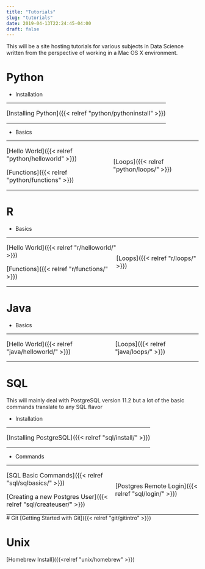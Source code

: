 ```yaml
---
title: "Tutorials"
slug: "tutorials"
date: 2019-04-13T22:24:45-04:00
draft: false
---
```

This will be a site hosting tutorials for various subjects in Data Science written
from the perspective of working in a Mac OS X environment.

# Python
* Installation
<table border="0" style="border: none;padding:0; margin:0;">
  <tr>
  <td style="border: none; padding:0; margin:0;">
  <p>[Installing Python]({{< relref "python/pythoninstall" >}})</p>
  </td>
  <td style="border: none;padding:0; margin:0;">
  <p></p>
  </td>
  </tr>
</table>

* Basics
<table border="0" style="border: none;padding:0; margin:0;">
  <tr>
  <td style="border: none; padding:0; margin:0;">
  <p>[Hello World]({{< relref "python/helloworld" >}})</p>
  <p>[Functions]({{< relref "python/functions" >}})</p>
  </td>
  <td style="border: none;padding:0; margin:0;">
  <p>[Loops]({{< relref "python/loops/" >}})</p>
  </td>
  </tr>
</table>


# R
* Basics
<table border="0" style="border: none;padding:0; margin:0;">
  <tr>
  <td style="border: none; padding:0; margin:0;">
  <p>[Hello World]({{< relref "r/helloworld/" >}})</p>
  <p>[Functions]({{< relref "r/functions/" >}})</p>
  </td>
  <td style="border: none;padding:0; margin:0;">
  <p>[Loops]({{< relref "r/loops/" >}})</p>
  </td>
  </tr>
</table>

# Java
* Basics
<table border="0" style="border: none;padding:0; margin:0;">
  <tr>
  <td style="border: none; padding:0; margin:0;">
  <p>[Hello World]({{< relref "java/helloworld/" >}})</p>
  </td>
  <td style="border: none;padding:0; margin:0;">
  <p>[Loops]({{< relref "java/loops/" >}})</p>
  </td>
  </tr>
</table>

# SQL
This will mainly deal with PostgreSQL version 11.2 but a lot of the
basic commands translate to any SQL flavor

* Installation
<table border="0" style="border: none;padding:0; margin:0;">
  <tr>
  <td style="border: none; padding:0; margin:0;">
  <p>[Installing PostgreSQL]({{< relref "sql/install/" >}})</p>
  </td>
  <td style="border: none;padding:0; margin:0;">
  <p></p>
  </td>
  </tr>
</table>

* Commands
<table border="0" style="border: none;padding:0; margin:0;">
  <tr>
  <td style="border: none; padding:0; margin:0;">
  <p>[SQL Basic Commands]({{< relref "sql/sqlbasics/" >}})</p>
  <p>[Creating a new Postgres User]({{< relref "sql/createuser/" >}})</p>
  </td>
  <td style="border: none;padding:0; margin:0;">
  <p>[Postgres Remote Login]({{< relref "sql/login/" >}})</p>
  </td>
  </tr>
</table>
# Git
[Getting Started with Git]({{< relref "git/gitintro" >}})

# Unix
[Homebrew Install]({{<relref "unix/homebrew" >}})



